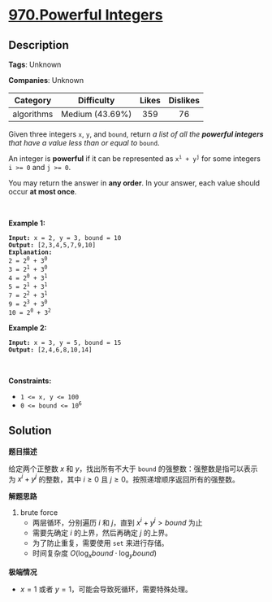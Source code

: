 # [970.Powerful Integers](https://leetcode.com/problems/powerful-integers/description/)

## Description

**Tags**: Unknown

**Companies**: Unknown

|  Category  |   Difficulty    | Likes | Dislikes |
| :--------: | :-------------: | :---: | :------: |
| algorithms | Medium (43.69%) |  359  |    76    |

<p>Given three integers <code>x</code>, <code>y</code>, and <code>bound</code>, return <em>a list of all the <strong>powerful integers</strong> that have a value less than or equal to</em> <code>bound</code>.</p>
<p>An integer is <strong>powerful</strong> if it can be represented as <code>x<sup>i</sup> + y<sup>j</sup></code> for some integers <code>i &gt;= 0</code> and <code>j &gt;= 0</code>.</p>
<p>You may return the answer in <strong>any order</strong>. In your answer, each value should occur <strong>at most once</strong>.</p>
<p>&nbsp;</p>
<p><strong class="example">Example 1:</strong></p>
<pre><code><strong>Input:</strong> x = 2, y = 3, bound = 10
<strong>Output:</strong> [2,3,4,5,7,9,10]
<strong>Explanation:</strong>
2 = 2<sup>0</sup> + 3<sup>0</sup>
3 = 2<sup>1</sup> + 3<sup>0</sup>
4 = 2<sup>0</sup> + 3<sup>1</sup>
5 = 2<sup>1</sup> + 3<sup>1</sup>
7 = 2<sup>2</sup> + 3<sup>1</sup>
9 = 2<sup>3</sup> + 3<sup>0</sup>
10 = 2<sup>0</sup> + 3<sup>2</sup></code></pre>
<p><strong class="example">Example 2:</strong></p>
<pre><code><strong>Input:</strong> x = 3, y = 5, bound = 15
<strong>Output:</strong> [2,4,6,8,10,14]</code></pre>
<p>&nbsp;</p>
<p><strong>Constraints:</strong></p>
<ul>
  <li><code>1 &lt;= x, y &lt;= 100</code></li>
  <li><code>0 &lt;= bound &lt;= 10<sup>6</sup></code></li>
</ul>

## Solution

**题目描述**

给定两个正整数 $x$ 和 $y$，找出所有不大于 `bound` 的强整数：强整数是指可以表示为 $x^i + y^j$ 的整数，其中 $i \geq 0$ 且 $j \geq 0$。按照递增顺序返回所有的强整数。

**解题思路**

1. brute force
   - 两层循环，分别遍历 $i$ 和 $j$，直到 $x^i + y^j > bound$ 为止
   - 需要先确定 $i$ 的上界，然后再确定 $j$ 的上界。
   - 为了防止重复，需要使用 `set` 来进行存储。
   - 时间复杂度 $O(\log_{x} bound \cdot \log_{y} bound)$

**极端情况**

- $x = 1$ 或者 $y = 1$，可能会导致死循环，需要特殊处理。
